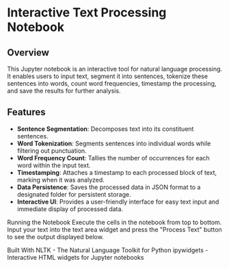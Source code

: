 # Interactive Text Processing Notebook

## Overview
This Jupyter notebook is an interactive tool for natural language processing. It enables users to input text, segment it into sentences, tokenize these sentences into words, count word frequencies, timestamp the processing, and save the results for further analysis.

## Features
- **Sentence Segmentation**: Decomposes text into its constituent sentences.
- **Word Tokenization**: Segments sentences into individual words while filtering out punctuation.
- **Word Frequency Count**: Tallies the number of occurrences for each word within the input text.
- **Timestamping**: Attaches a timestamp to each processed block of text, marking when it was analyzed.
- **Data Persistence**: Saves the processed data in JSON format to a designated folder for persistent storage.
- **Interactive UI**: Provides a user-friendly interface for easy text input and immediate display of processed data.



Running the Notebook
Execute the cells in the notebook from top to bottom. Input your text into the text area widget and press the "Process Text" button to see the output displayed below.

Built With
NLTK - The Natural Language Toolkit for Python
ipywidgets - Interactive HTML widgets for Jupyter notebooks
